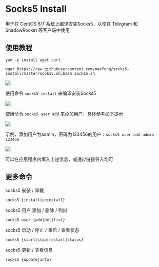 # Socks5 Install
用于在 CentOS 6/7 系统上编译安装Socks5，以便在 Telegram 和 ShadowRocket 等客户端中使用

使用教程
---
```
yum -y install wget curl

wget https://raw.githubusercontent.com/maxfong/socks5-install/master/socks5.sh;bash socks5.sh
```
![](https://i.loli.net/2018/03/25/5ab743d5c479b.png)

使用命令 `socks5 install` 来编译安装Socks5

![](https://i.loli.net/2018/03/25/5ab744d61c045.png)

使用命令 `socks5 user add` 来添加用户，具体参考如下提示

![](https://i.loli.net/2018/03/25/5ab744fd645cf.png)

示例，添加用户为admin，密码为123456的用户：`socks5 user add admin 123456`

![](https://i.loli.net/2018/03/25/5ab745b5b6960.png)

可以在应用程序内填入上述信息，或通过链接导入均可

更多命令
---
socks5 安装 / 卸载

`socks5 {install|uninstall}`

socks5 用户 添加 / 删除 / 列出

`socks5 user {add|del|list}`

socks5 启动 / 停止 / 重启 / 查看状态

`socks5 {start|stop|restart|status}`

socks5 更新 / 查看信息

`socks5 {update|info}`
